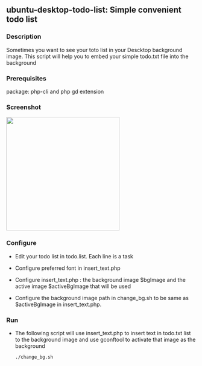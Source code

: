 ## ubuntu-desktop-todo-list: Simple convenient todo list


### Description

Sometimes you want to see your toto list in your Descktop background image. This script will help you to embed your simple todo.txt file into the background


### Prerequisites

package: php-cli and php <a ref="http://php.net/manual/en/book.image.php">gd</a> extension

### Screenshot

<a href='http://www.clu3.com/wp-content/uploads/2011/08/active.jpg'><img src="http://www.clu3.com/wp-content/uploads/2011/08/active-300x225.jpg" width=300></a>


### Configure

* Edit your todo list in todo.list. Each line is a task


* Configure preferred font in insert_text.php


* Configure insert_text.php : the background image $bgImage and the active image $activeBgImage that will be used


* Configure the background image path in change_bg.sh to be same as $activeBgImage in insert_text.php. 


### Run

* The following script will use insert_text.php to insert text in todo.txt list to the background image and use gconftool to activate that image as the background 


    `./change_bg.sh`


